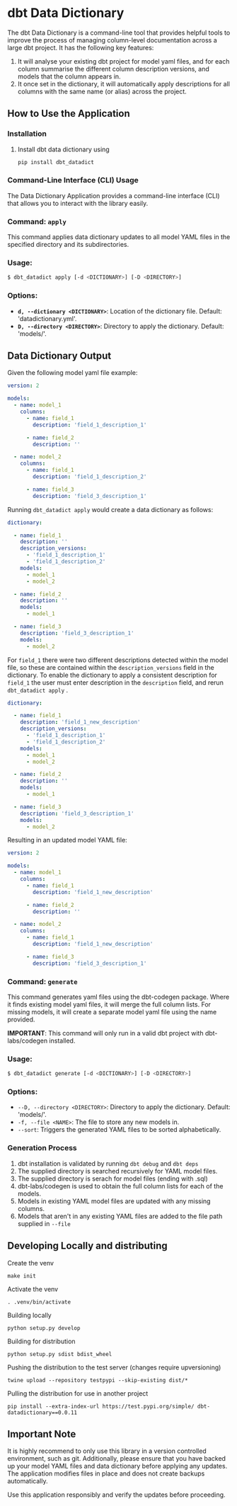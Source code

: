 # dbt Data Dictionary

The dbt Data Dictionary is a command-line tool that provides helpful tools to improve the process of managing column-level documentation across a large dbt project. It has the following key features:

1. It will analyse your existing dbt project for model yaml files, and for each column summarise the different column description versions, and models that the column appears in.
2. It once set in the dictionary, it will automatically apply descriptions for all columns with the same name (or alias) across the project.

## **How to Use the Application**

### **Installation**

1. Install dbt data dictionary using
    
    ```bash
    pip install dbt_datadict
    ```
    

### **Command-Line Interface (CLI) Usage**

The Data Dictionary Application provides a command-line interface (CLI) that allows you to interact with the library easily.

### Command: **`apply`**

This command applies data dictionary updates to all model YAML files in the specified directory and its subdirectories.

### **Usage:**

```bash
$ dbt_datadict apply [-d <DICTIONARY>] [-D <DIRECTORY>]
```

### **Options:**

- **`d, --dictionary <DICTIONARY>`**: Location of the dictionary file. Default: 'datadictionary.yml'.
- **`D, --directory <DIRECTORY>`**: Directory to apply the dictionary. Default: 'models/'.

## Data Dictionary Output

Given the following model yaml file example:

```yaml
version: 2

models:
  - name: model_1
    columns:
      - name: field_1
        description: 'field_1_description_1'

      - name: field_2
        description: ''

  - name: model_2
    columns:
      - name: field_1
        description: 'field_1_description_2'

      - name: field_3
        description: 'field_3_description_1'
```

Running `dbt_datadict apply` would create a data dictionary as follows:

```yaml
dictionary:

  - name: field_1
    description: ''
    description_versions:
      - 'field_1_description_1'
      - 'field_1_description_2'
    models:
      - model_1
      - model_2

  - name: field_2
    description: ''
    models:
      - model_1

  - name: field_3
    description: 'field_3_description_1'
    models:
      - model_2
```

For `field_1` there were two different descriptions detected within the model file, so these are contained within the `description_versions` field in the dictionary. To enable the dictionary to apply a consistent description for `field_1` the user must enter description in the `description` field, and rerun `dbt_datadict apply` .

```yaml
dictionary:

  - name: field_1
    description: 'field_1_new_description'
    description_versions:
      - 'field_1_description_1'
      - 'field_1_description_2'
    models:
      - model_1
      - model_2

  - name: field_2
    description: ''
    models:
      - model_1

  - name: field_3
    description: 'field_3_description_1'
    models:
      - model_2
```

Resulting in an updated model YAML file:

```yaml
version: 2

models:
  - name: model_1
    columns:
      - name: field_1
        description: 'field_1_new_description'

      - name: field_2
        description: ''

  - name: model_2
    columns:
      - name: field_1
        description: 'field_1_new_description'

      - name: field_3
        description: 'field_3_description_1'
```

### Command: `generate`

This command generates yaml files using the dbt-codegen package. Where it finds existing model yaml files, it will merge the full column lists. For missing models, it will create a separate model yaml file using the name provided.

**IMPORTANT**: This command will only run in a valid dbt project with dbt-labs/codegen installed.

### **Usage:**

```bash
$ dbt_datadict generate [-d <DICTIONARY>] [-D <DIRECTORY>]
```

### **Options:**

- `--D, --directory <DIRECTORY>`: Directory to apply the dictionary. Default: 'models/'.
- `-f, --file <NAME>`: The file to store any new models in.
- `--sort`: Triggers the generated YAML files to be sorted alphabetically.

### **Generation Process**
1. dbt installation is validated by running `dbt debug` and `dbt deps`
2. The supplied directory is searched recursively for YAML model files.
3. The supplied directory is serach for model files (ending with .sql)
4. dbt-labs/codegen is used to obtain the full column lists for each of the models.
5. Models in existing YAML model files are updated with any missing columns.
6. Models that aren't in any existing YAML files are added to the file path supplied in `--file`

## Developing Locally and distributing

Create the venv

`make init`

Activate the venv

`. .venv/bin/activate`

Building locally

`python setup.py develop`

Building for distribution

`python setup.py sdist bdist_wheel`

Pushing the distribution to the test server (changes require upversioning)

`twine upload --repository testpypi --skip-existing dist/*`

Pulling the distribution for use in another project

`pip install --extra-index-url https://test.pypi.org/simple/ dbt-datadictionary==0.0.11`

## **Important Note**

It is highly recommend to only use this library in a version controlled environment, such as git. Additionally, please ensure that you have backed up your model YAML files and data dictionary before applying any updates. The application modifies files in place and does not create backups automatically.

Use this application responsibly and verify the updates before proceeding.
